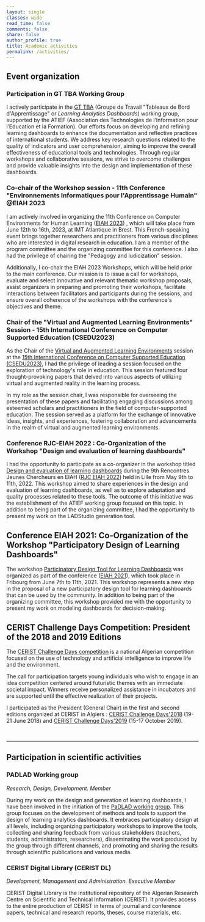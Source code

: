```yaml
---
layout: single
classes: wide
read_time: false
comments: false
share: false
author_profile: true
title: Academic activities
permalink: /activities/
---
```


## Event organization
### Participation in GT TBA Working Group
I actively participate in the [GT TBA](http://www.atief.fr/content/gt-tba) (Groupe de Travail "Tableaux de Bord d'Apprentissage" or _Learning Analytics Dashboards_) working group, supported by the ATIEF (Association des Technologies de l’Information pour l’Education et la Formation). Our efforts focus on developing and refining learning dashboards to enhance the documentation and reflective practices of international students. We address key research questions related to the quality of indicators and user comprehension, aiming to improve the overall effectiveness of educational tools and technologies. Through regular workshops and collaborative sessions, we strive to overcome challenges and provide valuable insights into the design and implementation of these dashboards.

### Co-chair of the Workshop session -  11th Conference "Environnements Informatiques pour l'Apprentissage Humain"  @EIAH 2023
I am actively involved in organizing the 11th Conference on Computer Environments for Human Learning ([EIAH 2023](https://eiah2023.sciencesconf.org)) , which will take place from June 12th to 16th, 2023, at IMT Atlantique in Brest. This French-speaking event brings together researchers and practitioners from various disciplines who are interested in digital research in education. I am a member of the program committee and the organizing committee for this conference.
I also had the privilege of chairing the "Pedagogy and ludicization" session.

Additionally, I co-chair the EIAH 2023 Workshops, which will be held prior to the main conference. Our mission is to issue a call for workshops, evaluate and select innovative and relevant thematic workshop proposals, assist organizers in preparing and promoting their workshops, facilitate interactions between facilitators and participants during the sessions, and ensure overall coherence of the workshops with the conference's objectives and theme.


### Chair of the "Virtual and Augmented Learning Environments" Session - 15th International Conference on Computer Supported Education (CSEDU2023)

As the Chair of the [Virtual and Augmented Learning Environments](https://www.insticc.org/node/TechnicalProgram/csedu/2023/session/P21938) session at the [15th International Conference on Computer Supported Education (CSEDU2023)](https://csedu.scitevents.org/?y=2023), I had the privilege of leading a session focused on the exploration of technology's role in education. This session featured four thought-provoking papers that delved into various aspects of utilizing virtual and augmented reality in the learning process.

In my role as the session chair, I was responsible for overseeing the presentation of these papers and facilitating engaging discussions among esteemed scholars and practitioners in the field of computer-supported education. The session served as a platform for the exchange of innovative ideas, insights, and experiences, fostering collaboration and advancements in the realm of virtual and augmented learning environments.


### Conference RJC-EIAH 2022 : Co-Organization of the Workshop "Design and evaluation of learning dashboards" 
I had the opportunity to participate as a co-organizer in the workshop titled [Design and evaluation of learning dashboards](https://padlad.github.io/RJC-EIAH2022/) during the 9th Rencontres Jeunes Chercheurs en EIAH ([RJC EIAH 2022](https://rjc-eiah-2022.univ-lille.fr/)) held in Lille from May 9th to 11th, 2022. This workshop aimed to share experiences in the design and evaluation of learning dashboards, as well as to explore adaptation and quality processes related to these tools. The outcome of this initiative was the establishment of the ATIEF working group focused on this topic.
In addition to being part of the organizing committee, I had the opportunity to present my work on the LADStudio generation tool.

## Conference EIAH 2021: Co-Organization of the Workshop "Participatory Design of Learning Dashboards"
The workshop [Participatory Design Tool for Learning Dashboards](https://padlad.github.io/EIAH2021/)  was organized as part of the conference ([EIAH 2021](https://blog.hepfr.ch/eiah2021/)), which took place in Fribourg from June 7th to 11th, 2021. This workshop represents a new step in the proposal of a new participatory design tool for learning dashboards that can be used by the community. In addition to being part of the organizing committee, this workshop provided me with the opportunity to present my work on modeling dashboards for decision-making.


## CERIST Challenge Days Competition: President of the 2018 and 2019 Editions
The [CERIST Challenge Days competition](http://challenge.cerist.dz/) is a national Algerian competition focused on the use of technology and artificial intelligence to improve life and the environment.

The call for participation targets young individuals who wish to engage in an idea competition centered around futuristic themes with an immediate societal impact. Winners receive personalized assistance in incubators and are supported until the effective realization of their projects.

I participated as the President (General Chair) in the first and second editions organized at CERIST in Algiers : [CERIST Challenge Days'2018](http://challenge.cerist.dz/2018/) (19-21 June 2018) and [CERIST Challenge Days'2019](http://challenge.cerist.dz/2019/) (15-17 October 2019).

<br/>
<hr/>

## Participation in scientific activities
### PADLAD Working group
*Research, Design, Development. Member*

During my work on the design and generation of learning dashboards, I have been involved in the initiation of the [PaDLAD working group](https://padlad.github.io). This group focuses on the development of methods and tools to support the design of learning analytics dashboards. It embraces participatory design at all levels, including organizing participatory workshops to improve the tools, collecting and sharing feedback from various stakeholders (teachers, students, administrators, researchers), disseminating the work produced by the group through different channels, and promoting and sharing the results through scientific publications and various media.


### CERIST Digital Library (CERIST DL)
*Development, Management and Administration. Executive Member*

CERIST Digital Library is the institutional repository of the Algerian Research Centre on Scientific and Technical Information (CERIST). It provides access to the entire production of CERIST in terms of journal and conference papers, technical and research reports, theses, course materials, etc.
